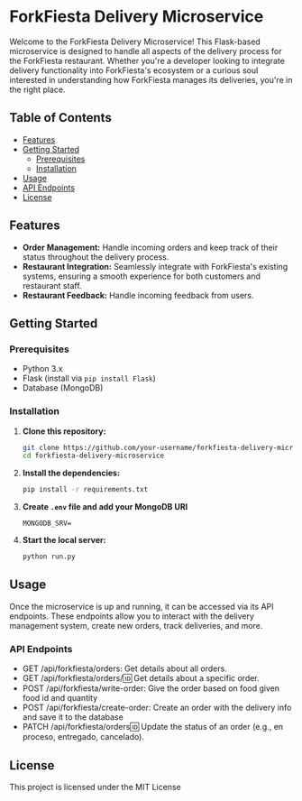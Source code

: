 # ForkFiesta Delivery Microservice

Welcome to the ForkFiesta Delivery Microservice! This Flask-based microservice is designed to handle all aspects of the delivery process for the ForkFiesta restaurant. Whether you're a developer looking to integrate delivery functionality into ForkFiesta's ecosystem or a curious soul interested in understanding how ForkFiesta manages its deliveries, you're in the right place.

## Table of Contents
- [Features](#features)
- [Getting Started](#getting-started)
  - [Prerequisites](#prerequisites)
  - [Installation](#installation)
- [Usage](#usage)
- [API Endpoints](#api-endpoints)
- [License](#license)

## Features
- **Order Management:** Handle incoming orders and keep track of their status throughout the delivery process.
- **Restaurant Integration:** Seamlessly integrate with ForkFiesta's existing systems, ensuring a smooth experience for both customers and restaurant staff.
- **Restaurant Feedback:** Handle incoming feedback from users.

## Getting Started

### Prerequisites
- Python 3.x
- Flask (install via `pip install Flask`)
- Database (MongoDB)

### Installation
1. **Clone this repository:**
   ```sh
   git clone https://github.com/your-username/forkfiesta-delivery-microservice.git
   cd forkfiesta-delivery-microservice
    ```
2. **Install the dependencies:**
   ```sh
   pip install -r requirements.txt
    ```

3. **Create `.env` file and add your MongoDB URI**
   ```env
   MONGODB_SRV=
    ```

4. **Start the local server:**
   ```sh
   python run.py
    ```

## Usage
Once the microservice is up and running, it can be accessed via its API endpoints. These endpoints allow you to interact with the delivery management system, create new orders, track deliveries, and more.

### API Endpoints
- GET /api/forkfiesta/orders: Get details about all orders.
- GET /api/forkfiesta/orders/:id: Get details about a specific order.
- POST /api/forkfiesta/write-order: Give the order based on food given food id and quantity
- POST /api/forkfiesta/create-order: Create an order with the delivery info and save it to the database
- PATCH /api/forkfiesta/orders:id: Update the status of an order (e.g., en proceso, entregado, cancelado).


## License
This project is licensed under the MIT License